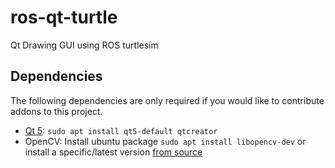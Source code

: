 # ros-qt-turtle

Qt Drawing GUI using ROS turtlesim


## Dependencies

The following dependencies are only required if you would like to contribute addons to this project.

- [Qt 5](https://wiki.qt.io/Install_Qt_5_on_Ubuntu): `sudo apt install qt5-default qtcreator`
- OpenCV: Install ubuntu package `sudo apt install libopencv-dev` or install a specific/latest version [from source](https://docs.opencv.org/trunk/d7/d9f/tutorial_linux_install.html)
